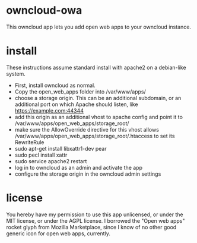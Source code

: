 # owncloud-owa

This owncloud app lets you add open web apps to your owncloud instance.

# install

These instructions assume standard install with apache2 on a debian-like system.

* First, install owncloud as normal. 
* Copy the open\_web\_apps folder into /var/www/apps/
* choose a storage origin. This can be an additional subdomain, or an additional port on which Apache should listen, like https://example.com:44344
* add this origin as an additional vhost to apache config and point it to /var/www/apps/open\_web\_apps/storage\_root/
* make sure the AllowOverride directive for this vhost allows /var/www/apps/open\_web\_apps/storage\_root/.htaccess to set its RewriteRule
* sudo apt-get install libxattr1-dev pear
* sudo pecl install xattr
* sudo service apache2 restart
* log in to owncloud as an admin and activate the app
* configure the storage origin in the owncloud admin settings

# license

You hereby have my permission to use this app unlicensed, or under the MIT license, or under the AGPL license. I borrowed the "Open web apps"
rocket glyph from Mozilla Marketplace, since I know of no other good generic icon for open web apps, currently.
